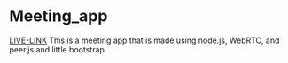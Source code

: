 # Meeting_app
<a href="https://sleepy-scrubland-26162.herokuapp.com/" target="_blank">LIVE-LINK</a>
This is a meeting app that is made using node.js, WebRTC, and peer.js and little bootstrap 
